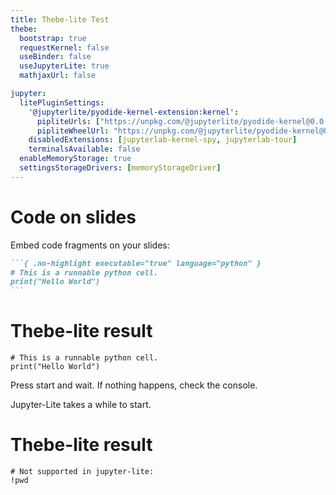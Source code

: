```yaml
---
title: Thebe-lite Test
thebe:
  bootstrap: true
  requestKernel: false
  useBinder: false
  useJupyterLite: true
  mathjaxUrl: false

jupyter:
  litePluginSettings:
    '@jupyterlite/pyodide-kernel-extension:kernel':
      pipliteUrls: ["https://unpkg.com/@jupyterlite/pyodide-kernel@0.0.7/pypi/all.json"]
      pipliteWheelUrl: "https://unpkg.com/@jupyterlite/pyodide-kernel@0.0.7/pypi/piplite-0.0.7-py3-none-any.whl"
    disabledExtensions: [jupyterlab-kernel-spy, jupyterlab-tour]
    terminalsAvailable: false
  enableMemoryStorage: true
  settingsStorageDrivers: [memoryStorageDriver]
---
```


# Code on slides

Embed code fragments on your slides:

~~~markdown
```{ .no-highlight executable="true" language="python" }
# This is a runnable python cell.
print("Hello World")
```
~~~

# Thebe-lite result

```{ .no-highlight executable="true" language="python" }
# This is a runnable python cell.
print("Hello World")
```

Press start and wait. If nothing happens, check the console.

Jupyter-Lite takes a while to start.

# Thebe-lite result

```{ .no-highlight executable="true" language="python" }
# Not supported in jupyter-lite:
!pwd
```

